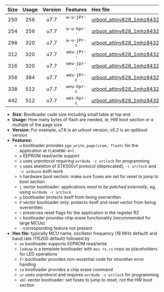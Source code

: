 |Size|Usage|Version|Features|Hex file|
|:-:|:-:|:-:|:-:|:--|
|250|256|u7.7|`w-u-jPr--`|[urboot_attiny828_1mhz8432_9600bps_lednop_ur_vbl.hex](https://raw.githubusercontent.com/stefanrueger/urboot.hex/main/mcus/attiny828/fcpu_1mhz8432/9600_bps/urboot_attiny828_1mhz8432_9600bps_lednop_ur_vbl.hex)|
|254|256|u7.7|`w-u-hpr--`|[urboot_attiny828_1mhz8432_9600bps_lednop_fr_ur.hex](https://raw.githubusercontent.com/stefanrueger/urboot.hex/main/mcus/attiny828/fcpu_1mhz8432/9600_bps/urboot_attiny828_1mhz8432_9600bps_lednop_fr_ur.hex)|
|298|320|u7.7|`w-u-jPr-c`|[urboot_attiny828_1mhz8432_9600bps_lednop_fr_ce_ur_vbl.hex](https://raw.githubusercontent.com/stefanrueger/urboot.hex/main/mcus/attiny828/fcpu_1mhz8432/9600_bps/urboot_attiny828_1mhz8432_9600bps_lednop_fr_ce_ur_vbl.hex)|
|312|320|u7.7|`weu-jPr--`|[urboot_attiny828_1mhz8432_9600bps_ee_lednop_ur_vbl.hex](https://raw.githubusercontent.com/stefanrueger/urboot.hex/main/mcus/attiny828/fcpu_1mhz8432/9600_bps/urboot_attiny828_1mhz8432_9600bps_ee_lednop_ur_vbl.hex)|
|316|320|u7.7|`weu-jpr--`|[urboot_attiny828_1mhz8432_9600bps_ee_lednop_fr_ur_vbl.hex](https://raw.githubusercontent.com/stefanrueger/urboot.hex/main/mcus/attiny828/fcpu_1mhz8432/9600_bps/urboot_attiny828_1mhz8432_9600bps_ee_lednop_fr_ur_vbl.hex)|
|356|384|u7.7|`weu-jPr-c`|[urboot_attiny828_1mhz8432_9600bps_ee_lednop_fr_ce_ur_vbl.hex](https://raw.githubusercontent.com/stefanrueger/urboot.hex/main/mcus/attiny828/fcpu_1mhz8432/9600_bps/urboot_attiny828_1mhz8432_9600bps_ee_lednop_fr_ce_ur_vbl.hex)|
|338|512|u7.7|`weu-hpr-c`|[urboot_attiny828_1mhz8432_9600bps_ee_lednop_fr_ce_ur.hex](https://raw.githubusercontent.com/stefanrueger/urboot.hex/main/mcus/attiny828/fcpu_1mhz8432/9600_bps/urboot_attiny828_1mhz8432_9600bps_ee_lednop_fr_ce_ur.hex)|
|442|512|u7.7|`wes-hpr-c`|[urboot_attiny828_1mhz8432_9600bps_ee_lednop_fr_ce.hex](https://raw.githubusercontent.com/stefanrueger/urboot.hex/main/mcus/attiny828/fcpu_1mhz8432/9600_bps/urboot_attiny828_1mhz8432_9600bps_ee_lednop_fr_ce.hex)|

- **Size:** Bootloader code size including small table at top end
- **Usage:** How many bytes of flash are needed, ie, HW boot section or a multiple of the page size
- **Version:** For example, u7.6 is an urboot version, o5.2 is an optiboot version
- **Features:**
  + `w` bootloader provides `pgm_write_page(sram, flash)` for the application at `FLASHEND-4+1`
  + `e` EEPROM read/write support
  + `u` uses urprotocol requiring `avrdude -c urclock` for programming
  + `s` uses skeleton of STK500v1 protocol (deprecated); `-c urclock` and `-c arduino` both work
  + `h` hardware boot section: make sure fuses are set for reset to jump to boot section
  + `j` vector bootloader: applications *need to be patched externally*, eg, using `avrdude -c urclock`
  + `p` bootloader protects itself from being overwritten
  + `P` vector bootloader only: protects itself and reset vector from being overwritten
  + `r` preserves reset flags for the application in the register R2
  + `c` bootloader provides chip erase functionality (recommended for large MCUs)
  + `-` corresponding feature not present
- **Hex file:** typically MCU name, oscillator frequency (16 MHz default) and baud rate (115200 default) followed by
  + `ee` bootloader supports EEPROM read/write
  + `lednop` is a template bootloader with `mov rx,rx` nops as placeholders for LED operations
  + `fr` bootloader provides non-essential code for smoother error handing
  + `ce` bootloader provides a chip erase command
  + `ur` uses urprotocol and requires `avrdude -c urclock` for programming
  + `vbl` vector bootloader: set fuses to jump to reset, not the HW boot section
